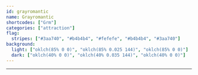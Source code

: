 ```yaml
---
id: grayromantic
name: Grayromantic
shortcodes: ["Grm"]
categories: ["attraction"]
flag:
  stripes: ["#3aa740", "#b4b4b4", "#fefefe", "#b4b4b4", "#3aa740"]
background:
  light: ["oklch(85% 0 0)", "oklch(85% 0.025 144)", "oklch(85% 0 0)"]
  dark: ["oklch(40% 0 0)", "oklch(40% 0.035 144)", "oklch(40% 0 0)"]
---
```


---
